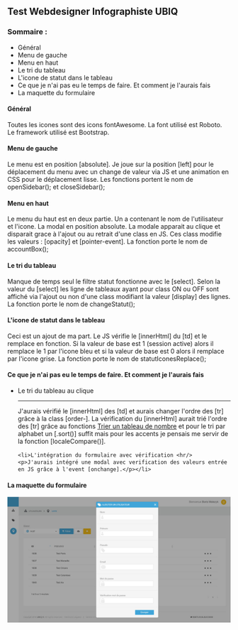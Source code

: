<h2>Test Webdesigner Infographiste UBIQ</h2>


<h3>Sommaire :</h3>
<ul>
    <li>Général</li>
    <li>Menu de gauche</li>
    <li>Menu en haut</li>
    <li>Le tri du tableau</li>
    <li>L'icone de statut dans le tableau</li>
    <li>Ce que je n'ai pas eu le temps de faire. Et comment je l'aurais fais</li>
    <li>La maquette du formulaire</li>
</ul>





<h4>Général</h4>
<p>Toutes les icones sont des icons fontAwesome. La font utilisé est Roboto. Le framework utilisé est Bootstrap.</p>

<h4>Menu de gauche</h4>
<p>Le menu est en position [absolute]. Je joue sur la position [left] pour le déplacement du menu avec un change de valeur via JS et une animation en CSS pour le déplacement lisse. Les fonctions portent le nom de <bold>openSidebar();</bold> et <bold>closeSidebar();</bold></p>


<h4>Menu en haut</h4>
<p>Le menu du haut est en deux partie. Un a contenant le nom de l'utilisateur et l'icone. La modal en position absolute. La modale apparait au clique et disparait grace à l'ajout ou au retrait d'une class en JS. Ces class modifie les valeurs : [opacity] et [pointer-event]. La fonction porte le nom de <bold>accountBox();</bold></p>


<h4>Le tri du tableau</h4>
<p>Manque de temps seul le filtre statut fonctionne avec le [select]. Selon la valeur du [select] les ligne de tableaux ayant pour class ON ou OFF sont affiché via l'ajout ou non d'une class modifiant la valeur [display] des lignes. La fonction porte le nom de <bold>changeStatut();</bold></p>


<h4>L'icone de statut dans le tableau</h4>
<p>Ceci est un ajout de ma part. Le JS vérifie le [innerHtml] du [td] et le remplace en fonction. Si la valeur de base est 1 (session active) alors il remplace le 1 par l'icone bleu et si la valeur de base est 0 alors il remplace par l'icone grise. La fonction porte le nom de <bold>statutIconesReplace();</bold></p>


<h4>Ce que je n'ai pas eu le temps de faire. Et comment je l'aurais fais</h4>
<ul>
    <li>Le tri du tableau au clique <hr/>
    <p>J'aurais vérifié le [innerHtml] des [td] et aurais changer l'ordre des [tr] grâce à la class [order-]. La vérification du [innerHtml] aurait trié l'ordre des [tr] grâce au fonctions <a href="https://www.miximum.fr/blog/trier-un-tableau-de-nombres-avec-javascript/" target="
    ">Trier un tableau de nombre</a> et pour le tri par alphabet un [.sort()] suffit mais pour les accents je pensais me servir de la fonction [localeCompare()].</p></li>
    
    <li>L'intégration du formulaire avec vérification <hr/>
    <p>J'aurais intégré une modal avec verification des valeurs entrée en JS grâce à l'event [onchange].</p></li>
</ul>


<h4>La maquette du formulaire</h4>
<p><img style="height: auto;" src="Maquette/formulaire.jpg" width="1391" height="780" alt="maquette de formulaire d'inscription utilisateur"></p>